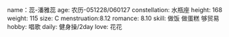name：蕊-潘雅蕊
age: 农历-051228/060127
constellation: 水瓶座
height: 168
weight: 115
size: C
menstruation:8.12
romance: 8.10
skill: 做饭 做蛋糕 够贸易
hobby: 唱歌
daily: 健身操/2day
love: 花花
